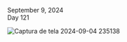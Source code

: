 September 9, 2024<br>
Day 121<br>



![Captura de tela 2024-09-04 235138](https://github.com/user-attachments/assets/7beff2fd-2713-41a2-b1f7-3fa93f90e1de)

